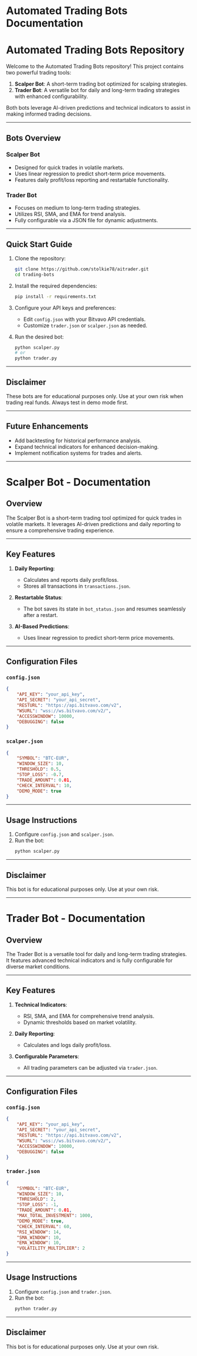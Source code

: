 # Automated Trading Bots Documentation


# Automated Trading Bots Repository

Welcome to the Automated Trading Bots repository! This project contains two powerful trading tools:
1. **Scalper Bot**: A short-term trading bot optimized for scalping strategies.
2. **Trader Bot**: A versatile bot for daily and long-term trading strategies with enhanced configurability.

Both bots leverage AI-driven predictions and technical indicators to assist in making informed trading decisions.

---

## Bots Overview

### **Scalper Bot**
- Designed for quick trades in volatile markets.
- Uses linear regression to predict short-term price movements.
- Features daily profit/loss reporting and restartable functionality.

### **Trader Bot**
- Focuses on medium to long-term trading strategies.
- Utilizes RSI, SMA, and EMA for trend analysis.
- Fully configurable via a JSON file for dynamic adjustments.

---

## Quick Start Guide

1. Clone the repository:
   ```bash
   git clone https://github.com/stolkie78/aitrader.git
   cd trading-bots
   ```

2. Install the required dependencies:
   ```bash
   pip install -r requirements.txt
   ```

3. Configure your API keys and preferences:
   - Edit `config.json` with your Bitvavo API credentials.
   - Customize `trader.json` or `scalper.json` as needed.

4. Run the desired bot:
   ```bash
   python scalper.py
   # or
   python trader.py
   ```

---

## Disclaimer

These bots are for educational purposes only. Use at your own risk when trading real funds. Always test in demo mode first.

---

## Future Enhancements

- Add backtesting for historical performance analysis.
- Expand technical indicators for enhanced decision-making.
- Implement notification systems for trades and alerts.



---


# Scalper Bot - Documentation

## Overview

The Scalper Bot is a short-term trading tool optimized for quick trades in volatile markets. It leverages AI-driven predictions and daily reporting to ensure a comprehensive trading experience.

---

## Key Features

1. **Daily Reporting**:
   - Calculates and reports daily profit/loss.
   - Stores all transactions in `transactions.json`.

2. **Restartable Status**:
   - The bot saves its state in `bot_status.json` and resumes seamlessly after a restart.

3. **AI-Based Predictions**:
   - Uses linear regression to predict short-term price movements.

---

## Configuration Files

### `config.json`
```json
{
    "API_KEY": "your_api_key",
    "API_SECRET": "your_api_secret",
    "RESTURL": "https://api.bitvavo.com/v2",
    "WSURL": "wss://ws.bitvavo.com/v2/",
    "ACCESSWINDOW": 10000,
    "DEBUGGING": false
}
```

### `scalper.json`
```json
{
    "SYMBOL": "BTC-EUR",
    "WINDOW_SIZE": 10,
    "THRESHOLD": 0.5,
    "STOP_LOSS": -0.7,
    "TRADE_AMOUNT": 0.01,
    "CHECK_INTERVAL": 10,
    "DEMO_MODE": true
}
```

---

## Usage Instructions

1. Configure `config.json` and `scalper.json`.
2. Run the bot:
   ```bash
   python scalper.py
   ```

---

## Disclaimer

This bot is for educational purposes only. Use at your own risk.


---


# Trader Bot - Documentation

## Overview

The Trader Bot is a versatile tool for daily and long-term trading strategies. It features advanced technical indicators and is fully configurable for diverse market conditions.

---

## Key Features

1. **Technical Indicators**:
   - RSI, SMA, and EMA for comprehensive trend analysis.
   - Dynamic thresholds based on market volatility.

2. **Daily Reporting**:
   - Calculates and logs daily profit/loss.

3. **Configurable Parameters**:
   - All trading parameters can be adjusted via `trader.json`.

---

## Configuration Files

### `config.json`
```json
{
    "API_KEY": "your_api_key",
    "API_SECRET": "your_api_secret",
    "RESTURL": "https://api.bitvavo.com/v2",
    "WSURL": "wss://ws.bitvavo.com/v2/",
    "ACCESSWINDOW": 10000,
    "DEBUGGING": false
}
```

### `trader.json`
```json
{
    "SYMBOL": "BTC-EUR",
    "WINDOW_SIZE": 10,
    "THRESHOLD": 2,
    "STOP_LOSS": -1,
    "TRADE_AMOUNT": 0.01,
    "MAX_TOTAL_INVESTMENT": 1000,
    "DEMO_MODE": true,
    "CHECK_INTERVAL": 60,
    "RSI_WINDOW": 14,
    "SMA_WINDOW": 10,
    "EMA_WINDOW": 10,
    "VOLATILITY_MULTIPLIER": 2
}
```

---

## Usage Instructions

1. Configure `config.json` and `trader.json`.
2. Run the bot:
   ```bash
   python trader.py
   ```

---

## Disclaimer

This bot is for educational purposes only. Use at your own risk.
